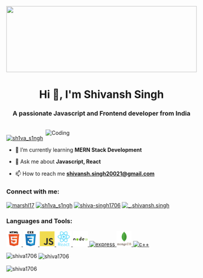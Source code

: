 <a href="#"><img width="100%" height="175px" src="https://img.search.brave.com/iWVAGNWKYsECnMfSoGuz86EXEWDOI3T5zMX9EbvgKJo/rs:fit:1200:360:1/g:ce/aHR0cHM6Ly93d3cu/dXhlYnUuY29tL3dw/LWNvbnRlbnQvdXBs/b2Fkcy8yMDE1LzA1/L3V4ZWJ1X2Jhbm5l/cl9sb3ZlXzE5MDN4/MzUwLmpwZw" alt=""></a>
<h1 align="center">Hi 👋, I'm Shivansh Singh</h1>
<h3 align="center">A passionate Javascript and Frontend developer from India</h3>
<br>
<img align="right" alt="Coding" width="400" src="https://img.search.brave.com/N-JCMlTqsJSEJ4T31LcP0ZO6TMcue3wsrZWBJw2vvqU/rs:fit:632:225:1/g:ce/aHR0cHM6Ly90c2Uz/Lm1tLmJpbmcubmV0/L3RoP2lkPU9JUC5L/cXZpUjdpaXVPcHlU/elI0SXdpVUdRSGFG/aiZwaWQ9QXBp">

<p align="left"> <a href="https://twitter.com/sh1va_s1ngh" target="blank"><img src="https://img.shields.io/twitter/follow/sh1va_s1ngh?logo=twitter&style=for-the-badge" alt="sh1va_s1ngh" /></a> </p>

- 🌱 I’m currently learning **MERN Stack Development**

- 💬 Ask me about **Javascript, React**

- 📫 How to reach me **shivansh.singh20021@gmail.com**

<h3 align="left">Connect with me:</h3>
<p align="left">
<a href="https://codepen.io/marshl17" target="blank"><img align="center" src="https://raw.githubusercontent.com/rahuldkjain/github-profile-readme-generator/master/src/images/icons/Social/codepen.svg" alt="marshl17" height="30" width="40" /></a>
<a href="https://twitter.com/sh1va_s1ngh" target="blank"><img align="center" src="https://raw.githubusercontent.com/rahuldkjain/github-profile-readme-generator/master/src/images/icons/Social/twitter.svg" alt="sh1va_s1ngh" height="30" width="40" /></a>
<a href="https://linkedin.com/in/shiva-singh1706" target="blank"><img align="center" src="https://raw.githubusercontent.com/rahuldkjain/github-profile-readme-generator/master/src/images/icons/Social/linked-in-alt.svg" alt="shiva-singh1706" height="30" width="40" /></a>
<a href="https://instagram.com/_.shivansh.singh" target="blank"><img align="center" src="https://raw.githubusercontent.com/rahuldkjain/github-profile-readme-generator/master/src/images/icons/Social/instagram.svg" alt="_.shivansh.singh" height="30" width="40" /></a>
</p>

<h3 align="left">Languages and Tools:</h3>
<p align="left"> 
  <a href="https://www.w3.org/html/" target="_blank" rel="noreferrer"> 
    <img src="https://raw.githubusercontent.com/devicons/devicon/master/icons/html5/html5-original-wordmark.svg" alt="html5" width="40" height="40"/> </a>
  <a href="https://www.w3schools.com/css/" target="_blank" rel="noreferrer">
    <img src="https://raw.githubusercontent.com/devicons/devicon/master/icons/css3/css3-original-wordmark.svg" alt="css3" width="40" height="40"/> </a>
  <a href="https://developer.mozilla.org/en-US/docs/Web/JavaScript" target="_blank" rel="noreferrer"> 
    <img src="https://raw.githubusercontent.com/devicons/devicon/master/icons/javascript/javascript-original.svg" alt="javascript" width="40" height="40"/> </a>
  <a href="https://reactjs.org/" target="_blank" rel="noreferrer">
    <img src="https://raw.githubusercontent.com/devicons/devicon/master/icons/react/react-original-wordmark.svg" alt="react" width="40" height="40"/> </a>
  <a href="https://nodejs.org" target="_blank" rel="noreferrer">
    <img src="https://raw.githubusercontent.com/devicons/devicon/master/icons/nodejs/nodejs-original-wordmark.svg" alt="nodejs" width="40" height="40"/> </a>
  <a href="https://expressjs.com" target="_blank" rel="noreferrer"> 
    <img src="https://e7.pngegg.com/pngimages/205/972/png-clipart-node-js-javascript-express-js-npm-mongodb-others-text-logo-thumbnail.png" alt="express" width="40" height="40"/> </a>
  <a href="https://www.mongodb.com/" target="_blank" rel="noreferrer">
    <img src="https://raw.githubusercontent.com/devicons/devicon/master/icons/mongodb/mongodb-original-wordmark.svg" alt="mongodb" width="40" height="40"/> </a>
  <a href="https://isocpp.org/" target="_blank" rel="noreferrer">
    <img src="https://upload.wikimedia.org/wikipedia/commons/thumb/1/18/ISO_C%2B%2B_Logo.svg/1200px-ISO_C%2B%2B_Logo.svg.png" alt="c++" width="40" height="40"/> </a>
</p>

<p><img align="left" src="https://github-readme-stats.vercel.app/api/top-langs?username=shiva1706&show_icons=true&locale=en&layout=compact" alt="shiva1706" /></p>

<p>&nbsp;<img align="center" src="https://github-readme-stats.vercel.app/api?username=shiva1706&show_icons=true&locale=en" alt="shiva1706" /></p>

<p><img align="center" src="https://github-readme-streak-stats.herokuapp.com/?user=shiva1706&" alt="shiva1706" /></p>

